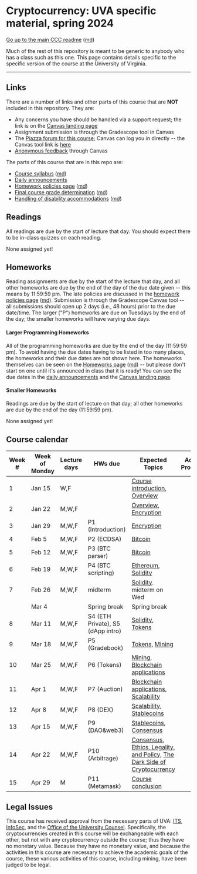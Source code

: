 Cryptocurrency: UVA specific material, spring 2024
==================================================

[Go up to the main CCC readme](../readme.html) ([md](../readme.md))

Much of the rest of this repository is meant to be generic to anybody who has a class such as this one. This page contains details specific to the specific version of the course at the University of Virginia.

------------------------------------------------------------

Links
-----

There are a number of links and other parts of this course that are **NOT** included in this repository.  They are:

- Any concerns you have should be handled via a support request; the link is on the [Canvas landing page][1]
- Assignment submission is through the Gradescope tool in Canvas
- The [Piazza forum for this course](https://piazza.com/class/lrc7nittnzo636); Canvas can log you in directly -- the Canvas tool link is [here](https://canvas.its.virginia.edu/courses/93490/external_tools/21)
- [Anonymous feedback](https://canvas.its.virginia.edu/courses/93490/external_tools/5876) through Canvas


The parts of this course that are in this repo are:

- [Course syllabus](syllabus.html) ([md](syllabus.md))
- [Daily announcements](daily-announcements.html#/)
- [Homework policies page](hw-policies.html) ([md](hw-policies.md))
- [Final course grade determination](grades.html) ([md](grades.md))
- [Handling of disability accommodations](sdac.html) ([md](sdac.md))

Readings
--------

<!-- All scholarly articles (such as from the ACM digital library) can be obtained from free from any UVA wireless network.  Some of them you will *NOT* be able to get it for free from your home Internet provider such as Comcast (unless you live in a UVA dorm, of course) without using a UVA VPN.  -->

All readings are due by the start of lecture that day.  You should expect there to be in-class quizzes on each reading.

None assigned yet!

<!--

  - Due Friday, February 17th: HW S3: Read the [Ethereum whitepaper](https://ethereum.org/en/whitepaper/) ([PDF](https://canvas.its.virginia.edu/courses/72253/files?preview=1043863))
      - You can skip (or quickly browse) the first 3 sub-parts of the ‘History’ section (‘Bitcoin’, ‘Mining’, and ‘Merkle Trees’); also skip the ‘references and further reading’ section at the end; what’s left is 32 pages (of large and widely-spaced text) in the PDF to read
      - Be sure you do ***NOT*** read the [outdated PDF](https://ethereum.org/669c9e2e2027310b6b3cdce6e1c52962/Ethereum_Whitepaper_-_Buterin_2014.pdf), which is what a lot of searches for "ethereum whitepaper pdf" will return
- Due Friday, February 3rd: HW S2: Read the [Bitcoin whitepaper](https://bitcoinwhitepaper.co/) ([PDF](https://bitcoinwhitepaper.co/bitcoin.pdf)) (also in Canvas [here](https://canvas.its.virginia.edu/files/981134/download?download_frd=1))

-->

Homeworks
---------

Reading assignments are due by the start of the lecture that day, and all other homeworks are due by the end of the day of the due date given -- this means by 11:59:59 pm.  The late policies are discussed in the [homework policies page](hw-policies.html) ([md](hw-policies.md)).  Submission is through the Gradescope Canvas tool -- all submissions should open up 2 days (i.e., 48 hours) prior to the due date/time.  The larger ("P") homeworks are due on Tuesdays by the end of the day; the smaller homeworks will have varying due days.


#### Larger Programming Homeworks

All of the programming homeworks are due by the end of the day (11:59:59 pm).  To avoid having the due dates having to be listed in too many places, the homeworks and their due dates are not shown here.  The homeworks themselves can be seen on the [Homeworks page](../hws/index.html) ([md](../hws/index.md)) -- but please don't start on one until it's announced in class that it is ready!  You can see the due dates in the [daily announcements](daily-announcements.html#/) and the [Canvas landing page][1].


#### Smaller Homeworks

Readings are due by the start of lecture on that day; all other homeworks are due by the end of the day (11:59:59 pm).

None assigned yet!

<!--

- Due Tue, 3/14, by midnight: [HW S5: dApp Introduction](../hws/dappintro/index.html) ([md](../hws/dappintro/index.md))
- Due Thu, 3/2, by midnight: [HW S4: Connecting to the Private Ethereum Blockchain](../hws/ethprivate/index.html) ([md](../hws/ethprivate/index.md)); see the [Canvas landing page][1] for the necessary information
- Due Friday, February 17th: HW S3: Read the [Ethereum whitepaper](https://ethereum.org/en/whitepaper/) ([PDF](https://canvas.its.virginia.edu/courses/72253/files?preview=1043863))
    - You can skip (or quickly browse) the first 3 sub-parts of the ‘History’ section (‘Bitcoin’, ‘Mining’, and ‘Merkle Trees’); also skip the ‘references and further reading’ section at the end; what’s left is 32 pages (of large and widely-spaced text) in the PDF to read
    - Be sure you do ***NOT*** read the [outdated PDF](https://ethereum.org/669c9e2e2027310b6b3cdce6e1c52962/Ethereum_Whitepaper_-_Buterin_2014.pdf), which is what a lot of searches for "ethereum whitepaper pdf" will return
- Due Friday, February 3rd: HW S2: Read the [Bitcoin whitepaper](https://bitcoinwhitepaper.co/) ([PDF](https://bitcoinwhitepaper.co/bitcoin.pdf)) (also in Canvas [here](https://canvas.its.virginia.edu/courses/72253/files?preview=981134))
- Due Tuesday, January 24th: HW S1: fill out the Google survey (link on the [Canvas landing page][1]) by the end of the day on Tuesday, Jan 24th

-->


Course calendar
---------------

| Week # | Week of Monday | Lecture days | HWs due | Expected Topics | Actual Progress |
|----|----|----|----|----|----|
| 1  | Jan 15 | W,F   |                     | [Course introduction](../slides/introduction.html#/), [Overview](../slides/overview.html#/) |  |
| 2  | Jan 22 | M,W,F |  | [Overview](../slides/overview.html#/), [Encryption](../slides/encryption.html#/) | |
| 3  | Jan 29 | M,W,F | P1 (Introduction)   | [Encryption](../slides/encryption.html#/) | |
| 4  | Feb 5  | M,W,F | P2 (ECDSA)          | [Bitcoin](../slides/bitcoin.html#/) | |
| 5  | Feb 12 | M,W,F | P3 (BTC parser)     | [Bitcoin](../slides/bitcoin.html#/) | |
| 6  | Feb 19 | M,W,F | P4 (BTC scripting)  | [Ethereum](../slides/ethereum.html#/), [Solidity](../slides/solidity.html#/) | |
| 7  | Feb 26 | M,W,F | midterm             | [Solidity](../slides/solidity.html#/). midterm on Wed | |
|    | Mar 4  |       | Spring break        | Spring break | |
| 8  | Mar 11 | M,W,F | S4 (ETH Private), S5 (dApp intro) | [Solidity](../slides/solidity.html#/), [Tokens](../slides/tokens.html#/) | |
| 9  | Mar 18 | M,W,F | P5 (Gradebook)      | [Tokens](../slides/tokens.html#/), [Mining](../slides/mining.html#/) | |
| 10 | Mar 25 | M,W,F | P6 (Tokens)         | [Mining](../slides/mining.html#/), [Blockchain applications](../slides/applications.html#/) | |
| 11 | Apr 1  | M,W,F | P7 (Auction)        | [Blockchain applications](../slides/applications.html#/), [Scalability](../slides/scalability.html#/) | |
| 12 | Apr 8  | M,W,F | P8 (DEX)            | [Scalability](../slides/scalability.html#/), [Stablecoins](../slides/stablecoins.html#/) | |
| 13 | Apr 15 | M,W,F | P9 (DAO&web3)       | [Stablecoins](../slides/stablecoins.html#/), [Consensus](../slides/consensus.html#/) | |
| 14 | Apr 22 | M,W,F | P10 (Arbitrage)     | [Consensus](../slides/consensus.html#/), [Ethics, Legality, and Policy](../slides/ethics-legal-policy.html#/), [The Dark Side of Cryptocurrency](../slides/darkside.html#/) | |
| 15 | Apr 29 | M     | P11 (Metamask)      | [Course conclusion](../slides/conclusion.html#/) | |


## Legal Issues

This course has received approval from the necessary parts of UVA: [ITS](https://virginia.service-now.com/its/), [InfoSec](https://security.virginia.edu/), and the [Office of the University Counsel](https://universitycounsel.virginia.edu/).  Specifically, the cryptocurrencies created in this course will be exchangeable with each other, but not with any cryptocurrency outside the course; thus they have no monetary value.  Because they have no monetary value, and because the activities in this course are necessary to achieve the academic goals of the course, these various activities of this course, including mining, have been judged to be legal.


[1]: https://canvas.its.virginia.edu/courses/93490
